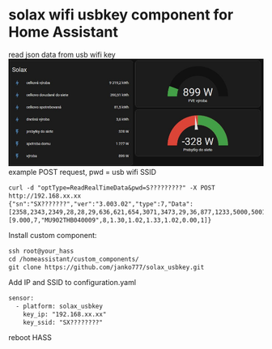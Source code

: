 # solax wifi usbkey component for Home Assistant
read json data from usb wifi key
![alt text](https://github.com/janko777/solax_usbkey/blob/main/solax_dashboard.jpg?raw=true)
example POST request, pwd = usb wifi SSID
```
curl -d "optType=ReadRealTimeData&pwd=S?????????" -X POST http://192.168.xx.xx
{"sn":"SX???????","ver":"3.003.02","type":7,"Data":[2358,2343,2349,28,28,29,636,621,654,3071,3473,29,36,877,1233,5000,5001,5000,2,27654,1,32,0,0,0,0,0,0,0,0,0,0,0,0,0,0,0,0,0,0,8,0,0,0,0,0,8,9000,0,35,0,0,0,0,0,0,0,0,0,0,0,0,0,0,0,0,0,0,0,0,0,0,41,0,65316,65535,39049,9,8147,11,1907,0,0,0,0,0,0,0,0,0,0,0,0,0,0,0,0,0,0,0],"Information":[9.000,7,"MU902THB040009",8,1.30,1.02,1.33,1.02,0.00,1]}
```
Install custom component:
```
ssh root@your_hass
cd /homeassistant/custom_components/
git clone https://github.com/janko777/solax_usbkey.git
```
Add IP and SSID to configuration.yaml
```
sensor:
  - platform: solax_usbkey
    key_ip: "192.168.xx.xx"
    key_ssid: "SX????????"
```
reboot HASS
